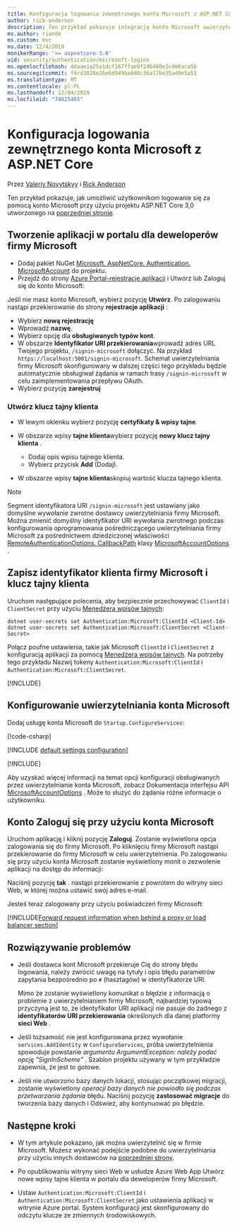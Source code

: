 ```yaml
---
title: Konfiguracja logowania zewnętrznego konta Microsoft z ASP.NET Core
author: rick-anderson
description: Ten przykład pokazuje integrację konto Microsoft uwierzytelniania użytkowników w istniejącej aplikacji ASP.NET Core.
ms.author: riande
ms.custom: mvc
ms.date: 12/4/2019
monikerRange: '>= aspnetcore-3.0'
uid: security/authentication/microsoft-logins
ms.openlocfilehash: ddaae1a25a1dcf167ffae0f24b480e2cde6aca5b
ms.sourcegitcommit: f4cd3828e26e6d549ba8d0c36a17be35ad9e5a51
ms.translationtype: MT
ms.contentlocale: pl-PL
ms.lasthandoff: 12/04/2019
ms.locfileid: "74825465"
---
```

# <a name="microsoft-account-external-login-setup-with-aspnet-core"></a>Konfiguracja logowania zewnętrznego konta Microsoft z ASP.NET Core

Przez [Valeriy Novytskyy](https://github.com/01binary) i [Rick Anderson](https://twitter.com/RickAndMSFT)

Ten przykład pokazuje, jak umożliwić użytkownikom logowanie się za pomocą konto Microsoft przy użyciu projektu ASP.NET Core 3,0 utworzonego na [poprzedniej stronie](xref:security/authentication/social/index).

## <a name="create-the-app-in-microsoft-developer-portal"></a>Tworzenie aplikacji w portalu dla deweloperów firmy Microsoft

* Dodaj pakiet NuGet [Microsoft. AspNetCore. Authentication. MicrosoftAccount](https://www.nuget.org/packages/Microsoft.AspNetCore.Authentication.MicrosoftAccount/) do projektu.
* Przejdź do strony [Azure Portal-rejestracje aplikacji](https://go.microsoft.com/fwlink/?linkid=2083908) i Utwórz lub Zaloguj się do konto Microsoft:

Jeśli nie masz konto Microsoft, wybierz pozycję **Utwórz**. Po zalogowaniu nastąpi przekierowanie do strony **rejestracje aplikacji** :

* Wybierz **nową rejestrację**
* Wprowadź **nazwę**.
* Wybierz opcję dla **obsługiwanych typów kont**.  <!-- Accounts for any org work with MS domain accounts. Most folks probably want the last option, personal MS accounts -->
* W obszarze **Identyfikator URI przekierowania**wprowadź adres URL Twojego projektu, `/signin-microsoft` dołączyć. Na przykład `https://localhost:5001/signin-microsoft`. Schemat uwierzytelniania firmy Microsoft skonfigurowany w dalszej części tego przykładu będzie automatycznie obsługiwał żądania w ramach trasy `/signin-microsoft` w celu zaimplementowania przepływu OAuth.
* Wybierz pozycję **zarejestruj**

### <a name="create-client-secret"></a>Utwórz klucz tajny klienta

* W lewym okienku wybierz pozycję **certyfikaty & wpisy tajne**.
* W obszarze wpisy **tajne klienta**wybierz pozycję **nowy klucz tajny klienta** .

  * Dodaj opis wpisu tajnego klienta.
  * Wybierz przycisk **Add** (Dodaj).

* W obszarze wpisy **tajne klienta**skopiuj wartość klucza tajnego klienta.

> [!NOTE]
> Segment identyfikatora URI `/signin-microsoft` jest ustawiany jako domyślne wywołanie zwrotne dostawcy uwierzytelniania firmy Microsoft. Można zmienić domyślny identyfikator URI wywołania zwrotnego podczas konfigurowania oprogramowania pośredniczącego uwierzytelniania firmy Microsoft za pośrednictwem dziedziczonej właściwości [RemoteAuthenticationOptions. CallbackPath](/dotnet/api/microsoft.aspnetcore.authentication.remoteauthenticationoptions.callbackpath) klasy [MicrosoftAccountOptions](/dotnet/api/microsoft.aspnetcore.authentication.microsoftaccount.microsoftaccountoptions) .

## <a name="store-the-microsoft-client-id-and-client-secret"></a>Zapisz identyfikator klienta firmy Microsoft i klucz tajny klienta

Uruchom następujące polecenia, aby bezpiecznie przechowywać `ClientId` i `ClientSecret` przy użyciu [Menedżera wpisów tajnych](xref:security/app-secrets):

```dotnetcli
dotnet user-secrets set Authentication:Microsoft:ClientId <Client-Id>
dotnet user-secrets set Authentication:Microsoft:ClientSecret <Client-Secret>
```

Połącz poufne ustawienia, takie jak Microsoft `ClientId` i `ClientSecret` z konfiguracją aplikacji za pomocą [Menedżera wpisów tajnych](xref:security/app-secrets). Na potrzeby tego przykładu Nazwij tokeny `Authentication:Microsoft:ClientId` i `Authentication:Microsoft:ClientSecret`.

[!INCLUDE[](~/includes/environmentVarableColon.md)]

## <a name="configure-microsoft-account-authentication"></a>Konfigurowanie uwierzytelniania konta Microsoft

Dodaj usługę konta Microsoft do `Startup.ConfigureServices`:

[!code-csharp[](~/security/authentication/social/social-code/3.x/StartupMS3x.cs?name=snippet&highlight=10-14)]

[!INCLUDE [default settings configuration](includes/default-settings.md)]

[!INCLUDE[](includes/chain-auth-providers.md)]

Aby uzyskać więcej informacji na temat opcji konfiguracji obsługiwanych przez uwierzytelnianie konta Microsoft, zobacz Dokumentacja interfejsu API [MicrosoftAccountOptions](/dotnet/api/microsoft.aspnetcore.builder.microsoftaccountoptions) . Może to służyć do żądania różne informacje o użytkowniku.

## <a name="sign-in-with-microsoft-account"></a>Konto Zaloguj się przy użyciu konta Microsoft

Uruchom aplikację i kliknij pozycję **Zaloguj**. Zostanie wyświetlona opcja zalogowania się do firmy Microsoft. Po kliknięciu firmy Microsoft nastąpi przekierowanie do firmy Microsoft w celu uwierzytelnienia. Po zalogowaniu się przy użyciu konta Microsoft zostanie wyświetlony monit o zezwolenie aplikacji na dostęp do informacji:

Naciśnij pozycję **tak** . nastąpi przekierowanie z powrotem do witryny sieci Web, w której można ustawić swój adres e-mail.

Jesteś teraz zalogowany przy użyciu poświadczeń firmy Microsoft:

[!INCLUDE[Forward request information when behind a proxy or load balancer section](includes/forwarded-headers-middleware.md)]

## <a name="troubleshooting"></a>Rozwiązywanie problemów

* Jeśli dostawca kont Microsoft przekieruje Cię do strony błędu logowania, należy zwrócić uwagę na tytuły i opis błędu parametrów zapytania bezpośrednio po `#` (hasztagów) w identyfikatorze URI.

  Mimo że zostanie wyświetlony komunikat o błędzie z informacją o problemie z uwierzytelnianiem firmy Microsoft, najbardziej typową przyczyną jest to, że identyfikator URI aplikacji nie pasuje do żadnego z **identyfikatorów URI przekierowania** określonych dla danej platformy **sieci Web** .
* Jeśli tożsamość nie jest konfigurowana przez wywołanie `services.AddIdentity` w `ConfigureServices`, próba uwierzytelnienia spowoduje powstanie *argumentu ArgumentException: należy podać opcję "SignInScheme"* . Szablon projektu używany w tym przykładzie zapewnia, że jest to gotowe.
* Jeśli nie utworzono bazy danych lokacji, stosując początkowej migracji, zostanie wyświetlony *operacji bazy danych nie powiodło się podczas przetwarzania żądania* błędu. Naciśnij pozycję **zastosować migracje** do tworzenia bazy danych i Odśwież, aby kontynuować po błędzie.

## <a name="next-steps"></a>Następne kroki

* W tym artykule pokazano, jak można uwierzytelnić się w firmie Microsoft. Możesz wykonać podejście podobne do uwierzytelniania przy użyciu innych dostawców na [poprzedniej strony](xref:security/authentication/social/index).

* Po opublikowaniu witryny sieci Web w usłudze Azure Web App Utwórz nowe wpisy tajne klienta w portalu dla deweloperów firmy Microsoft.

* Ustaw `Authentication:Microsoft:ClientId` i `Authentication:Microsoft:ClientSecret` jako ustawienia aplikacji w witrynie Azure portal. System konfiguracji jest skonfigurowany do odczytu klucze ze zmiennych środowiskowych.
